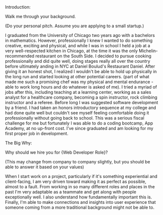 Introduction:

Walk me through your background.  

(Do your personal pitch.  Assume you are applying to a small startup.)

  I graduated from the University of Chicago two years ago with a bachelors in mathematics.  However, professionally I knew I wanted to do something creative, exciting and physical, and while I was in school I held a job at a very well-respected kitchen in Chicago, at the time it was the only Michelin-recommended restaurant on the South Side.  I decided to pursue cooking professionally and did quite well, doing stages really all over the country before ultimately anding in NYC at Daniel Boulud's Restaurant Daniel.  After giving it an honest shot, I realized I wouldn't be able to hold up physically in the long run and started looking at other potential careers.  (part of what made me such a promising chef was my physical and mental endurance - able to work long hours and do whatever is asked of me).  I tried a myriad of jobs after this, including teaching at a learning center, working as a sales analyst for a healthcare company, becoming a spin instructor, rock climbing instructor and a referee.  Before long I was suggested software development by a friend.  I had taken an honors introductory sequence at my college and had done quite well but couldn't see myself feeling comfortable doing it professionally without going back to school.  This was a serious fiscal challenge for me but fortunately I was able to do a coding bootcamp, App Academy, at no up-front cost.  I've since graduated and am looking for my first proper job in development.  

The Big Why:

Why should we hire you for {Web Developer Role}?

(This may change from company to company slightly, but you should be able to answer it based on your values)

  When I start work on a project, particularly if it's something experiential and client-facing, I am very driven toward making it as perfect as possible, almost to a fault.  From working in so many different roles and places in the past I'm very adaptable as a teammate and get along with people exceptionally well.  I also understand how fundamentally important this is.  Finally, I'm able to make connections and insights into user experience that someone coming from a more traditional background might not be able to.  

